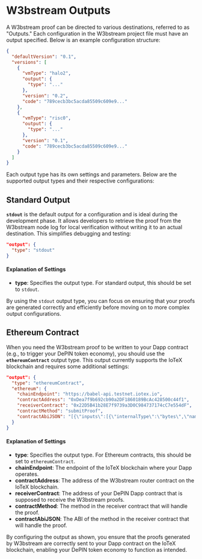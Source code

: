 # W3bstream Outputs

A W3bstream proof can be directed to various destinations, referred to as "Outputs." Each configuration in the W3bstream project file must have an output specified. Below is an example configuration structure:

```json
{
  "defaultVersion": "0.1",
  "versions": [
    {
      "vmType": "halo2",
      "output": {
        "type": "..."
      },
      "version": "0.2",
      "code": "789cecb3bc5acda85509c609e9..."
    },
    {
      "vmType": "risc0",
      "output": {
        "type": "..."
      },
      "version": "0.1",
      "code": "789cecb3bc5acda85509c609e9..."
    }
  ]
}
```

Each output type has its own settings and parameters. Below are the supported output types and their respective configurations:

## Standard Output

**`stdout`** is the default output for a configuration and is ideal during the development phase. It allows developers to retrieve the proof from the W3bstream node log for local verification without writing it to an actual destination. This simplifies debugging and testing:

```json
"output": {
  "type": "stdout"
}
```

#### Explanation of Settings

* **type**: Specifies the output type. For standard output, this should be set to `stdout`.

By using the `stdout` output type, you can focus on ensuring that your proofs are generated correctly and efficiently before moving on to more complex output configurations.

## Ethereum Contract

When you need the W3bstream proof to be written to your Dapp contract (e.g., to trigger your DePIN token economy), you should use the **`ethereumContract`** output type. This output currently supports the IoTeX blockchain and requires some additional settings:

```json
"output": {
  "type": "ethereumContract",
  "ethereum": {
    "chainEndpoint": "https://babel-api.testnet.iotex.io",
    "contractAddress": "0xDea7f9b692cb90a2DF1860189BcAc428500c44f1",
    "receiverContract": "0x22D5B41b28E7f9739a3D0C984737174cC7e554dF",
    "contractMethod": "submitProof",
    "contractAbiJSON": "[{\"inputs\":[{\"internalType\":\"bytes\",\"name\":\"seal\",\"type\":\"bytes\"},{\"internalType\":\"bytes32\",\"name\":\"imageId\",\"type\":\"bytes32\"},{\"internalType\":\"bytes32\",\"name\":\"postStateDigest\",\"type\":\"bytes32\"},{\"internalType\":\"bytes\",\"name\":\"journal\",\"type\":\"bytes\"}],\"name\":\"submitProof\",\"outputs\":[],\"stateMutability\":\"nonpayable\",\"type\":\"function\"}]"
  }
}
```

#### Explanation of Settings

* **type**: Specifies the output type. For Ethereum contracts, this should be set to `ethereumContract`.
* **chainEndpoint**: The endpoint of the IoTeX blockchain where your Dapp operates.
* **contractAddress**: The address of the W3bstream router contract on the IoTeX blockchain.
* **receiverContract**: The address of your DePIN Dapp contract that is supposed to receive the W3bstream proofs.
* **contractMethod**: The method in the receiver contract that will handle the proof.
* **contractAbiJSON**: The ABI of the method in the receiver contract that will handle the proof.

By configuring the output as shown, you ensure that the proofs generated by W3bstream are correctly sent to your Dapp contract on the IoTeX blockchain, enabling your DePIN token economy to function as intended.
